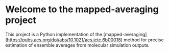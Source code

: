 Welcome to the mapped-averaging project
=========================================

This project is a Python implementation of the [mapped-averaging] (https://pubs.acs.org/doi/abs/10.1021/acs.jctc.6b00018) method for precise estimation of ensemble averages from molecular simulation outputs.


